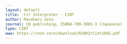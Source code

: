 ```yaml
---
layout: default
title:  C++ Interpreter - CINT
author: Masaharu Goto
journal: CQ publishing, ISBN4-789-3085-3 (Japanese)
type: CINT
www: https://root.cern/download/R2002/Cint2002.pdf
---
```

